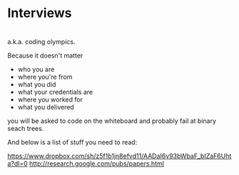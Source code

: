 # Interviews
#

a.k.a. coding olympics.

Because it doesn't matter
- who you are
- where you're from
- what you did
- what your credentials are
- where you worked for
- what you delivered

you will be asked to code on the whiteboard and probably fail at binary seach trees.

And below is a list of stuff you need to read:

https://www.dropbox.com/sh/z5f1b1jn8efvd11/AADaI6v93bWbaF_bIZaF6Uhta?dl=0
http://research.google.com/pubs/papers.html
